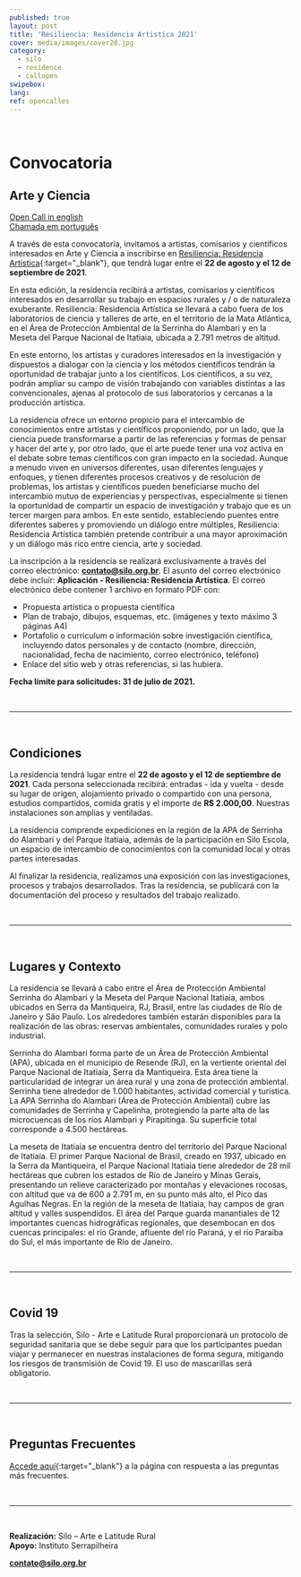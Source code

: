 ```yaml
---
published: true
layout: post
title: 'Resiliencia: Residencia Artistica 2021'
cover: media/images/cover28.jpg
category:
  - silo
  - residence
  - callopen
swipebox:
lang: 
ref: opencalles
---
```


<br>

# Convocatoria
## Arte y Ciencia 


[Open Call in english](https://silo.org.br/resilience-2021-open-call-en/) <br>
[Chamada em português](https://silo.org.br/resilience-2021-open-call/)

A través de esta convocatoria, invitamos a artistas, comisarios y científicos interesados en Arte y Ciencia a inscribirse en [Resiliencia: Residencia Artistica](https://resilience.silo.org.br/){:target="_blank"}, que tendrá lugar entre el **22 de agosto y el 12 de septiembre de 2021**.

En esta edición, la residencia recibirá a artistas, comisarios y científicos interesados en desarrollar su trabajo en espacios rurales y / o de naturaleza exuberante. Resiliencia: Residencia Artística se llevará a cabo fuera de los laboratorios de ciencia y talleres de arte, en el territorio de la Mata Atlántica, en el Área de Protección Ambiental de la Serrinha do Alambari y en la Meseta del Parque Nacional de Itatiaia, ubicada a 2.791 metros de altitud.

En este entorno, los artistas y curadores interesados ​​en la investigación y dispuestos a dialogar con la ciencia y los métodos científicos tendrán la oportunidad de trabajar junto a los científicos. Los científicos, a su vez, podrán ampliar su campo de visión trabajando con variables distintas a las convencionales, ajenas al protocolo de sus laboratorios y cercanas a la producción artística.

La residencia ofrece un entorno propicio para el intercambio de conocimientos entre artistas y científicos proponiendo, por un lado, que la ciencia puede transformarse a partir de las referencias y formas de pensar y hacer del arte y, por otro lado, que el arte puede tener una voz activa en el debate sobre temas científicos con gran impacto en la sociedad. Aunque a menudo viven en universos diferentes, usan diferentes lenguajes y enfoques, y tienen diferentes procesos creativos y de resolución de problemas, los artistas y científicos pueden beneficiarse mucho del intercambio mutuo de experiencias y perspectivas, especialmente si tienen la oportunidad de compartir un espacio de investigación y trabajo que es un tercer margen para ambos. En este sentido, estableciendo puentes entre diferentes saberes y promoviendo un diálogo entre múltiples, Resiliencia: Residencia Artística también pretende contribuir a una mayor aproximación y un diálogo más rico entre ciencia, arte y sociedad.

La inscripción a la residencia se realizará exclusivamente a través del correo electrónico: **contato@silo.org.br**. El asunto del correo electrónico debe incluir: **Aplicación - Resiliencia: Residencia Artística**. El correo electrónico debe contener 1 archivo en formato PDF con:


* Propuesta artística o propuesta científica
* Plan de trabajo, dibujos, esquemas, etc. (imágenes y texto máximo 3 páginas A4) 
* Portafolio o curriculum o información sobre investigación científica, incluyendo datos personales y de contacto (nombre, dirección, nacionalidad, fecha de nacimiento, correo electrónico, teléfono)
* Enlace del sitio web y otras referencias, si las hubiera.

**Fecha límite para solicitudes: 31 de julio de 2021.** 
 
 <br> 
 
 ---
 
 <br>
 
## Condiciones
La residencia tendrá lugar entre el **22 de agosto y el 12 de septiembre de 2021**. Cada persona seleccionada recibirá: entradas - ida y vuelta - desde su lugar de origen, alojamiento privado o compartido con una persona, estudios compartidos, comida gratis y el importe de **R$ 2.000,00**. Nuestras instalaciones son amplias y ventiladas.

La residencia comprende expediciones en la región de la APA de Serrinha do Alambari y del Parque Itatiaia, además de la participación en Silo Escola, un espacio de intercambio de conocimientos con la comunidad local y otras partes interesadas.

Al finalizar la residencia, realizamos una exposición con las investigaciones, procesos y trabajos desarrollados. Tras la residencia, se publicará con la documentación del proceso y resultados del trabajo realizado.

 
 <br> 
 
 ---
 
 <br>
 
 
## Lugares y Contexto
La residencia se llevará a cabo entre el Área de Protección Ambiental Serrinha do Alambari y la Meseta del Parque Nacional Itatiaia, ambos ubicados en Serra da Mantiqueira, RJ, Brasil, entre las ciudades de Río de Janeiro y São Paulo. Los alrededores también estarán disponibles para la realización de las obras: reservas ambientales, comunidades rurales y polo industrial.

Serrinha do Alambari forma parte de un Área de Protección Ambiental (APA), ubicada en el municipio de Resende (RJ), en la vertiente oriental del Parque Nacional de Itatiaia, Serra da Mantiqueira. Esta área tiene la particularidad de integrar un área rural y una zona de protección ambiental. Serrinha tiene alrededor de 1.000 habitantes, actividad comercial y turística. La APA Serrinha do Alambari (Área de Protección Ambiental) cubre las comunidades de Serrinha y Capelinha, protegiendo la parte alta de las microcuencas de los ríos Alambari y Pirapitinga. Su superficie total corresponde a 4.500 hectáreas.

La meseta de Itatiaia se encuentra dentro del territorio del Parque Nacional de Itatiaia. El primer Parque Nacional de Brasil, creado en 1937, ubicado en la Serra da Mantiqueira, el Parque Nacional Itatiaia tiene alrededor de 28 mil hectáreas que cubren los estados de Río de Janeiro y Minas Gerais, presentando un relieve caracterizado por montañas y elevaciones rocosas, con altitud que va de 600 a 2.791 m, en su punto más alto, el Pico das Agulhas Negras. En la región de la meseta de Itatiaia, hay campos de gran altitud y valles suspendidos. El área del Parque guarda manantiales de 12 importantes cuencas hidrográficas regionales, que desembocan en dos cuencas principales: el río Grande, afluente del río Paraná, y el río Paraíba do Sul, el más importante de Río de Janeiro.


 <br> 
 
 ---
 
 <br>
 
 
## Covid 19

Tras la selección, Silo - Arte e Latitude Rural proporcionará un protocolo de seguridad sanitaria que se debe seguir para que los participantes puedan viajar y permanecer en nuestras instalaciones de forma segura, mitigando los riesgos de transmisión de Covid 19.
El uso de mascarillas será obligatorio.

 <br> 
 
 ---
 
 <br>
 
 

## Preguntas Frecuentes

[Accede aquí](https://silo.org.br/perguntas-frequentes-resilience-2021/){:target="_blank"} a la página con respuesta a las preguntas más frecuentes. 

 <br> 
 
 ---
 
 <br>
 
 
**Realización:** Silo – Arte e Latitude Rural <br>
**Apoyo:** Instituto Serrapilheira


**contato@silo.org.br**                                                                                     

<br>